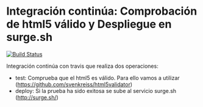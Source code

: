 # Integración continúa: Comprobación de html5 válido y Despliegue en surge.sh 

[![Build Status](https://travis-ci.org/josemariamontero/ic-travis-html5.svg?branch=master)](https://travis-ci.org/josemariamontero/ic-travis-html5)


Integración continúa con travis que realiza dos operaciones:

* test: Comprueba que el html5 es válido. Para ello vamos a utilizar (https://github.com/svenkreiss/html5validator)
* deploy: Si la prueba ha sido exitosa se sube al servicio surge.sh (http://surge.sh/)



